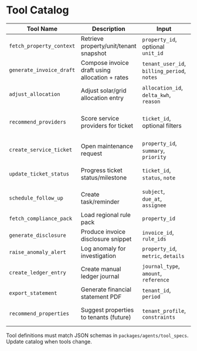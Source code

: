 ﻿---
owner: ai-team
last_review: 2025-09-25
status: draft
tags: ["ai", "tools"]
references:
  - "../06-ml-ai/Tool-Specs.md"
  - "Guardrails-Policy.md"
---

# Tool Catalog

| Tool Name | Description | Input | Output | Access | Notes |
| --- | --- | --- | --- | --- | --- |
| `fetch_property_context` | Retrieve property/unit/tenant snapshot | `property_id`, optional `unit_id` | JSON context bundle | All agents (read-only) | Strips PII for tenant requests |
| `generate_invoice_draft` | Compose invoice draft using allocation + rates | `tenant_user_id`, `billing_period`, `notes` | Invoice ID, totals | Landlord, finance | Requires approval workflow |
| `adjust_allocation` | Adjust solar/grid allocation entry | `allocation_id`, `delta_kwh`, `reason` | Updated ledger entry | Landlord (with approval), energy agent | Max ±20% delta |
| `recommend_providers` | Score service providers for ticket | `ticket_id`, optional filters | Ranked providers | Service, landlord agents | Uses provider marketplace data |
| `create_service_ticket` | Open maintenance request | `property_id`, `summary`, `priority` | Ticket ID | Tenant, landlord agents | Prevent duplicates via hash |
| `update_ticket_status` | Progress ticket status/milestone | `ticket_id`, `status`, `note` | Updated ticket | Service agent | Allowed statuses validated |
| `schedule_follow_up` | Create task/reminder | `subject`, `due_at`, `assignee` | Task ID | All agents | Integrates with internal task system |
| `fetch_compliance_pack` | Load regional rule pack | `property_id` | Compliance JSON | Compliance agent | Read-only |
| `generate_disclosure` | Produce invoice disclosure snippet | `invoice_id`, `rule_ids` | Markdown text | Compliance agent | Must cite regulation |
| `raise_anomaly_alert` | Log anomaly for investigation | `property_id`, `metric`, `details` | Alert ID | Energy agent | Notifies ops |
| `create_ledger_entry` | Create manual ledger journal | `journal_type`, `amount`, `reference` | Entry ID | Finance agent | Dual approval required |
| `export_statement` | Generate financial statement PDF | `tenant_id`, `period` | Signed URL | Finance agent | Link expires 1 hour |
| `recommend_properties` | Suggest properties to tenants (future) | `tenant_profile`, `constraints` | Candidate list | Matching agent (experimental) | Offline evaluation only |

Tool definitions must match JSON schemas in `packages/agents/tool_specs`. Update catalog when tools change.
